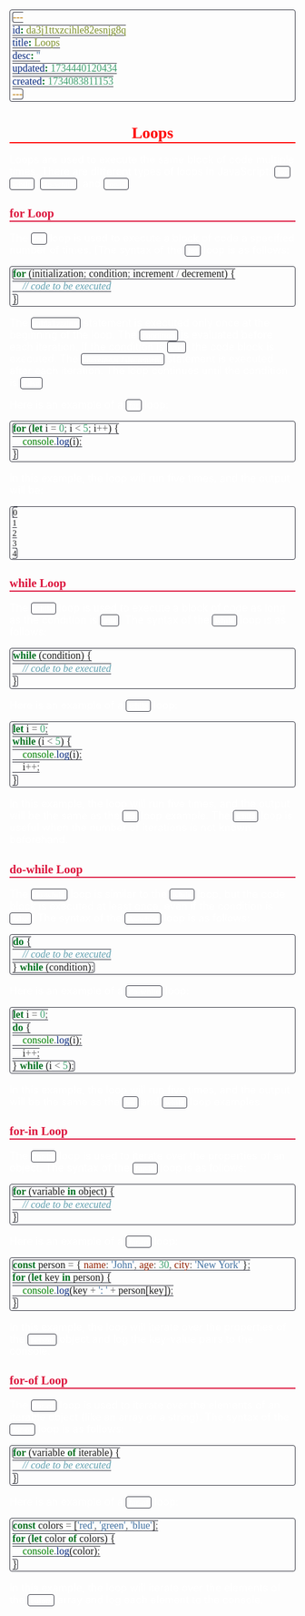 ```yaml
---
id: da3j1ttxzcihle82esnjg8q
title: Loops
desc: ''
updated: 1734440120434
created: 1734083811153
---
```


<style>
    * { font-size: 18px; }
    h1 {
        color: red;
        font-weight: bold;
        border-bottom: 2px solid red; 
        font-family: 'Algerian';
        text-align: center;
        font-size: 2em;
    }
    h2 { 
        color: crimson; 
        font-weight: bold;
        font-family: 'Algerian'; 
        border-bottom: 2px solid crimson;
        font-size: 1.5em;
    }
    h3 { 
        color: rgb(255, 0, 127);
        font-weight: bold;
        text-decoration: underline;
        font-size: 1.2em;
        font-size: 1.2em;
    }
    h4 { 
        color: rgb(0, 255, 255);
        font-weight: bold;
        text-decoration: underline;
        font-size: 1em; 
    }
    h5 { 
        color: darkblue;
        font-weight: bold;
        font-style: italic;
        font-size: 0.9em;
    }
    code {
        font-family: 'Cascadia Code';
        border: 1px solid #282A36; 
        border-radius: 4px; 
        padding: 1px 4px; 
    }
    pre {
        font-family: 'Cascadia Code';
        border: 1px solid #282A36; 
        border-radius: 4px; 
        padding: 1px 4px; 
    }
    p { 
        font-style: 'Cascadia Code';
        color: white;
    }
    li { 
        margin-bottom: 10px;
        font-style: italic;
        font-weight: bold;
        color: orange;
    }
    ul { 
        margin-bottom: 10px;
        font-style: italic;
        font-weight: bold;
        color: orange;
    }
    b {
        font-weight: bold;
        color: rgb(255, 0, 0); 
    }
    u {
        text-decoration: underline;
        font-weight: bold;
        font-style: italic; 
    }
    a {
        color: #98c379;
        text-decoration: none;
    }
        a:hover {
        text-decoration: underline;
    }
    i {
        font-style: italic;
        color: yellow;
    }
</style>

# Loops

Loops are used to execute the same block of code multiple times. There are different types of loops in JavaScript: `for`, `while`, `do-while`, and `for-in`.

## for Loop

The `for` loop is used to execute a block of code a specified number of times. [The syntax of the `for` loop is as follows:

```javascript
for (initialization; condition; increment / decrement) {
    // code to be executed
}
```

The `initialization` statement is executed only once at the beginning of the loop. The `condition` is evaluated before each iteration. If the condition is `true`, the code block is executed. The `increment / decrement` statement is executed after each iteration. The loop continues until the condition is `false`.

Here is an example of a `for` loop:

```javascript
for (let i = 0; i < 5; i++) {
    console.log(i);
}
```

In this example, the loop will run five times, and the output will be:

```
0
1
2
3
4
```

## while Loop

The `while` loop is used to execute a block of code as long as the condition is `true`. The syntax of the `while` loop is as follows:

```javascript
while (condition) {
    // code to be executed
}
```

Here is an example of a `while` loop:

```javascript
let i = 0;
while (i < 5) {
    console.log(i);
    i++;
}
```

In this example, the loop will run five times, and the output will be the same as the `for` loop example. The `while` loop is useful when the number of iterations is not known beforehand.

## do-while Loop

The `do-while` loop is similar to the `while` loop, but the code block is executed at least once, even if the condition is `false`. The syntax of the `do-while` loop is as follows:

```javascript
do {
    // code to be executed
} while (condition);
```

Here is an example of a `do-while` loop:

```javascript
let i = 0;
do {
    console.log(i);
    i++;
} while (i < 5);
```

In this example, the loop will run five times, and the output will be the same as the `for` and `while` loop examples.

## for-in Loop

The `for-in` loop is used to iterate over the properties of an object. The syntax of the `for-in` loop is as follows:

```javascript
for (variable in object) {
    // code to be executed
}
```

Here is an example of a `for-in` loop:

```javascript
const person = { name: 'John', age: 30, city: 'New York' };
for (let key in person) {
    console.log(key + ': ' + person[key]);
}
```

In this example, the loop will iterate over the properties of the `person` object and log the key-value pairs to the console.

## for-of Loop

The `for-of` loop is used to iterate over the elements of an iterable object (like an array or a string). The syntax of the `for-of` loop is as follows:

```javascript
for (variable of iterable) {
    // code to be executed
}
```

Here is an example of a `for-of` loop:

```javascript
const colors = ['red', 'green', 'blue'];
for (let color of colors) {
    console.log(color);
}
```

In this example, the loop will iterate over the elements of the `colors` array and log each element to the console.

